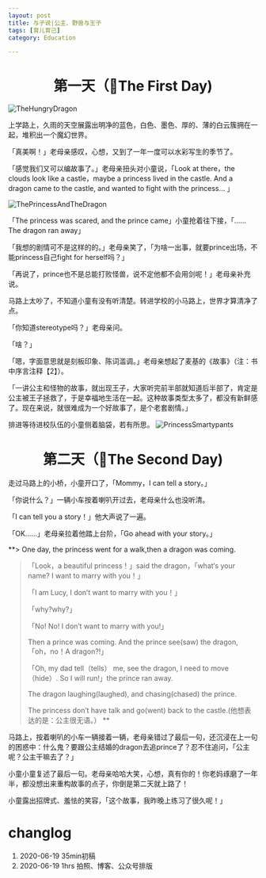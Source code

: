 ```yaml
---
layout: post
title: 与子说|公主、野兽与王子
tags: [育儿育己]
category: Education

---
```



# <center>  第一天（The First Day)

![TheHungryDragon](https://user-images.githubusercontent.com/23351109/85093622-5e0f1b00-b21f-11ea-9df2-f9fc5ee792c6.jpg)

上学路上，久雨的天空展露出明净的蓝色，白色、墨色、厚的、薄的白云簇拥在一起，堆积出一个魔幻世界。

「真美啊！」老母亲感叹，心想，又到了一年一度可以水彩写生的季节了。

「感觉我们又可以编故事了。」老母亲扭头对小童说，「Look at there，the clouds look like a castle，maybe a princess lived in the castle. And a dragon came to the castle, and wanted to fight with the princess… 」

![ThePrincessAndTheDragon](https://user-images.githubusercontent.com/23351109/85093434-dc1ef200-b21e-11ea-9eb6-2382fa54b188.jpg)

「The princess was scared, and the prince came」小童抢着往下接，「……The dragon ran away」

「我想的剧情可不是这样的的。」老母亲笑了，「为啥一出事，就要prince出场，不能princess自己fight for herself吗？」

「再说了，prince也不是总能打败怪兽，说不定他都不会用剑呢！」老母亲补充说。

马路上太吵了，不知道小童有没有听清楚。转进学校的小马路上，世界才算清净了点。

「你知道stereotype吗？」老母亲问。

「啥？」

「嗯，字面意思就是刻板印象、陈词滥调。」老母亲想起了麦基的《故事》（注：书中序言注释【2】）。

「一讲公主和怪物的故事，就出现王子，大家听完前半部就知道后半部了，肯定是公主被王子拯救了，于是幸福地生活在一起。这种故事类型太多了，都没有新鲜感了。现在来说，就很难成为一个好故事了，是个老套剧情。」

排进等待进校队伍的小童侧着脑袋，若有所思。
![PrincessSmartypants](https://user-images.githubusercontent.com/23351109/85093841-df66ad80-b21f-11ea-922b-b61d379b3f9d.jpg)

# <center>  第二天（The Second Day)



走过马路上的小桥，小童开口了，「Mommy，I can tell a story。」

「你说什么？」一辆小车按着喇叭开过去，老母亲什么也没听清。

「I can tell you a story！」他大声说了一遍。

「OK……」老母亲拉着他踏上台阶，「Go ahead with your story。」


**> One day, the princess went for a walk,then a dragon was coming.
>
> 「Look，a beautiful princess！」said the dragon，「what‘s your name? I want to marry with you！」
>
> 「I am Lucy, I don’t want to marry with you！」
>
> 「why?why?」
>
> 「No! No! I don’t want to marry with you!」
>
> Then a prince was coming. And the prince see(saw) the dragon, 「oh，no！A dragon?!」
>
> 「Oh, my dad tell（tells） me, see the dragon, I need to move（hide）. So I will run!」the prince ran away.
>
> The dragon laughing(laughed), and chasing(chased) the prince.
>
> The princess don’t have talk and go(went) back to the castle.(他想表达的是：公主很无语。）
**

马路上，按着喇叭的小车一辆接着一辆，老母亲错过了最后一句，还沉浸在上一句的困惑中：什么鬼？要跟公主结婚的dragon去追prince了？忍不住追问，「公主呢？公主干嘛去了？」

小童小童复述了最后一句。老母亲哈哈大笑，心想，真有你的！你老妈琢磨了一年半，都没想出来重构故事的点子，你倒是第二天就上路了！

小童露出招牌式、羞怯的笑容，「这个故事，我昨晚上练习了很久呢！」

# changlog
1. 2020-06-19 35min初稿
2. 2020-06-19 1hrs 拍照、博客、公众号排版
